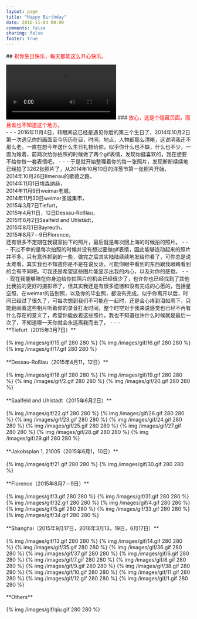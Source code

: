 ```yaml
---
layout: page
title: "Happy Birthday"
date: 2016-11-04 00:00
comments: false
sharing: false
footer: true
---
```

##<span style="color:red"> 祝你生日快乐，每天都能这么开心快乐。</span><br />

<video src="/videos/birthday.mp4"   controls="controls">
Your browser does not support the video tag.
</video>
### <span style="color:red">放心，这是个隐藏页面，而且谁也不知道这个地方。</span><br />
- - -
2016年11月4日，转眼间这已经是遇见你后的第三个生日了，2014年10月2日第一次遇见你的画面至今历历在目，时间，地点，人物都那么清晰，这说明我还不那么老。一直在想今年送什么生日礼物给你，似乎你什么也不缺，什么也不少，一直为难着，前两次给你拍照的时候做了两个gif表情，发现你挺喜欢的，我在想要不给你做一套表情吧。
- - -
于是就开始整理着你的每一张照片，发现断断续续地已经拍了3262张照片了，从2014年10月10日的洋葱节第一张照片开始，<br />
2014年10月26日Ilmenau的歌德之路，<br />
2014年11月1日埃森纳赫，<br />
2014年11月9日weimar老城，<br />
2014年11月30日weimar圣诞集市，<br />
2015年3月7日Tiefurt，<br />
2015年4月11日，12日Dessau-Roßlau，<br />
2015年6月2日Saalfeld and Uhlstädt， <br />
2015年8月1日Bayreuth， <br />
2015年8月7－9日Florence，<br />
还有很多不定期在我寝室拍下的照片，最后就是每次回上海的时候拍的照片。
- - -
不过不幸的是每次拍照的时候并没有想过要做gif表情，因此能够连动起来的照片并不多，只有意外抓到的一些，做完之后其实陆陆续续地发给你看了，可你总是说太难看，其实我也不知道你是不是在说反话，可能你眼中看到的东西跟我眼睛看到的会有不同吧。可我还是希望这些图片能显示出我的内心，以及对你的感觉。
- - -
现在我能够陪在你身边给你拍照片的机会已经很少了，也许你也已经找到了其他比我拍的更好的摄影师了，但其实我还是有很多遗憾和没有完成的心愿的，包括星空照，在weimar的告别照，以及你的毕业照，都没有完成。似乎你离开以后，时间已经过了很久了，可每次想到我们不可能在一起时，还是会心疼到泪如雨下，只能翻阅着这些相片听着你的录音打发时间，整个时空对于我来说感觉也已经不再有什么存在的意义了，希望你能放着这些照片，我也不知道也许什么时候就是最后一次了，不知道哪一天你就会永远离我而去了。
- - -
<br />
  **Tiefurt（2015年3月7日）**<br /><br />
{% img /images/gif/15.gif 280 280 %}
{% img /images/gif/16.gif 280 280 %}
{% img /images/gif/17.gif 280 280 %}
<br /><br />
  **Dessau-Roßlau（2015年4月11，12日）**<br /><br />
{% img /images/gif/18.gif 280 280 %}
{% img /images/gif/19.gif 280 280 %}
{% img /images/gif/2.gif 280 280 %}
{% img /images/gif/20.gif 280 280 %}
<br /><br />
  **Saalfeld and Uhlstädt（2015年6月2日）**<br /><br />
{% img /images/gif/22.gif 280 280 %}
{% img /images/gif/26.gif 280 280 %}
{% img /images/gif/23.gif 280 280 %}
{% img /images/gif/24.gif 280 280 %}
{% img /images/gif/25.gif 280 280 %}
{% img /images/gif/27.gif 280 280 %}
{% img /images/gif/28.gif 280 280 %}
{% img /images/gif/29.gif 280 280 %}
<br /><br />
  **Jakobsplan 1, 21005（2015年6月1，10日）**<br /><br />
{% img /images/gif/21.gif 280 280 %}
{% img /images/gif/30.gif 280 280 %}
<br /><br />
  **Florence（2015年8月7－9日）**<br /><br />
{% img /images/gif/3.gif 280 280 %}
{% img /images/gif/31.gif 280 280 %}
{% img /images/gif/32.gif 280 280 %}
{% img /images/gif/4.gif 280 280 %}
{% img /images/gif/5.gif 280 280 %}
{% img /images/gif/33.gif 280 280 %}
{% img /images/gif/34.gif 280 280 %}
<br /><br />
  **Shanghai（2015年9月17日，2016年3月13，19日，6月17日）**<br /><br />
{% img /images/gif/13.gif 280 280 %}
{% img /images/gif/14.gif 280 280 %}
{% img /images/gif/35.gif 280 280 %}
{% img /images/gif/36.gif 280 280 %}
{% img /images/gif/37.gif 280 280 %}
{% img /images/gif/6.gif 280 280 %}
{% img /images/gif/7.gif 280 280 %}
{% img /images/gif/8.gif 280 280 %}
{% img /images/gif/9.gif 280 280 %}
{% img /images/gif/38.gif 280 280 %}
{% img /images/gif/10.gif 280 280 %}
{% img /images/gif/11.gif 280 280 %}
{% img /images/gif/12.gif 280 280 %}
{% img /images/gif/1.gif 280 280 %}
<br /><br />
**Others**<br /><br />
{% img /images/gif/qiu.gif 280 280 %}
